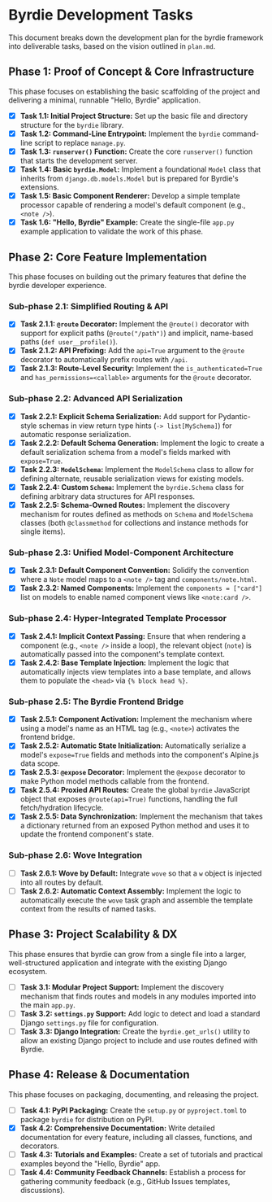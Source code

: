 # Byrdie Development Tasks

This document breaks down the development plan for the byrdie framework into deliverable tasks, based on the vision outlined in `plan.md`.

## Phase 1: Proof of Concept & Core Infrastructure

This phase focuses on establishing the basic scaffolding of the project and delivering a minimal, runnable "Hello, Byrdie" application.

-   [x] **Task 1.1: Initial Project Structure:** Set up the basic file and directory structure for the `byrdie` library.
-   [x] **Task 1.2: Command-Line Entrypoint:** Implement the `byrdie` command-line script to replace `manage.py`.
-   [x] **Task 1.3: `runserver()` Function:** Create the core `runserver()` function that starts the development server.
-   [x] **Task 1.4: Basic `byrdie.Model`:** Implement a foundational `Model` class that inherits from `django.db.models.Model` but is prepared for Byrdie's extensions.
-   [x] **Task 1.5: Basic Component Renderer:** Develop a simple template processor capable of rendering a model's default component (e.g., `<note />`).
-   [x] **Task 1.6: "Hello, Byrdie" Example:** Create the single-file `app.py` example application to validate the work of this phase.

## Phase 2: Core Feature Implementation

This phase focuses on building out the primary features that define the byrdie developer experience.

### Sub-phase 2.1: Simplified Routing & API
-   [x] **Task 2.1.1: `@route` Decorator:** Implement the `@route()` decorator with support for explicit paths (`@route("/path")`) and implicit, name-based paths (`def user__profile()`).
-   [x] **Task 2.1.2: API Prefixing:** Add the `api=True` argument to the `@route` decorator to automatically prefix routes with `/api`.
-   [x] **Task 2.1.3: Route-Level Security:** Implement the `is_authenticated=True` and `has_permissions=<callable>` arguments for the `@route` decorator.

### Sub-phase 2.2: Advanced API Serialization
-   [x] **Task 2.2.1: Explicit Schema Serialization:** Add support for Pydantic-style schemas in view return type hints (`-> list[MySchema]`) for automatic response serialization.
-   [x] **Task 2.2.2: Default Schema Generation:** Implement the logic to create a default serialization schema from a model's fields marked with `expose=True`.
-   [x] **Task 2.2.3: `ModelSchema`:** Implement the `ModelSchema` class to allow for defining alternate, reusable serialization views for existing models.
-   [x] **Task 2.2.4: Custom `Schema`:** Implement the `byrdie.Schema` class for defining arbitrary data structures for API responses.
-   [x] **Task 2.2.5: Schema-Owned Routes:** Implement the discovery mechanism for routes defined as methods on `Schema` and `ModelSchema` classes (both `@classmethod` for collections and instance methods for single items).

### Sub-phase 2.3: Unified Model-Component Architecture
-   [x] **Task 2.3.1: Default Component Convention:** Solidify the convention where a `Note` model maps to a `<note />` tag and `components/note.html`.
-   [x] **Task 2.3.2: Named Components:** Implement the `components = ["card"]` list on models to enable named component views like `<note:card />`.

### Sub-phase 2.4: Hyper-Integrated Template Processor
-   [x] **Task 2.4.1: Implicit Context Passing:** Ensure that when rendering a component (e.g., `<note />` inside a loop), the relevant object (`note`) is automatically passed into the component's template context.
-   [x] **Task 2.4.2: Base Template Injection:** Implement the logic that automatically injects view templates into a base template, and allows them to populate the `<head>` via `{% block head %}`.

### Sub-phase 2.5: The Byrdie Frontend Bridge
-   [x] **Task 2.5.1: Component Activation:** Implement the mechanism where using a model's name as an HTML tag (e.g., `<note>`) activates the frontend bridge.
-   [x] **Task 2.5.2: Automatic State Initialization:** Automatically serialize a model's `expose=True` fields and methods into the component's Alpine.js data scope.
-   [x] **Task 2.5.3: `@expose` Decorator:** Implement the `@expose` decorator to make Python model methods callable from the frontend.
-   [x] **Task 2.5.4: Proxied API Routes:** Create the global `byrdie` JavaScript object that exposes `@route(api=True)` functions, handling the full fetch/hydration lifecycle.
-   [x] **Task 2.5.5: Data Synchronization:** Implement the mechanism that takes a dictionary returned from an exposed Python method and uses it to update the frontend component's state.

### Sub-phase 2.6: Wove Integration
-   [ ] **Task 2.6.1: Wove by Default:** Integrate `wove` so that a `w` object is injected into all routes by default.
-   [ ] **Task 2.6.2: Automatic Context Assembly:** Implement the logic to automatically execute the `wove` task graph and assemble the template context from the results of named tasks.

## Phase 3: Project Scalability & DX

This phase ensures that byrdie can grow from a single file into a larger, well-structured application and integrate with the existing Django ecosystem.

-   [ ] **Task 3.1: Modular Project Support:** Implement the discovery mechanism that finds routes and models in any modules imported into the main `app.py`.
-   [ ] **Task 3.2: `settings.py` Support:** Add logic to detect and load a standard Django `settings.py` file for configuration.
-   [ ] **Task 3.3: Django Integration:** Create the `byrdie.get_urls()` utility to allow an existing Django project to include and use routes defined with Byrdie.

## Phase 4: Release & Documentation

This phase focuses on packaging, documenting, and releasing the project.

-   [ ] **Task 4.1: PyPI Packaging:** Create the `setup.py` or `pyproject.toml` to package `byrdie` for distribution on PyPI.
-   [x] **Task 4.2: Comprehensive Documentation:** Write detailed documentation for every feature, including all classes, functions, and decorators.
-   [ ] **Task 4.3: Tutorials and Examples:** Create a set of tutorials and practical examples beyond the "Hello, Byrdie" app.
-   [ ] **Task 4.4: Community Feedback Channels:** Establish a process for gathering community feedback (e.g., GitHub Issues templates, discussions).
